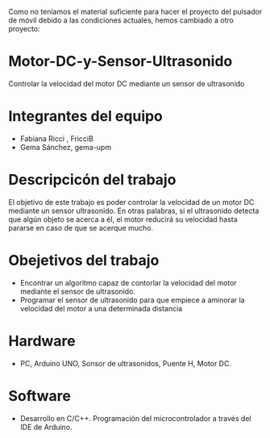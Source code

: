 Como no teníamos el material suficiente para hacer el proyecto del pulsador de móvil debido a las condiciones actuales, hemos cambiado a otro proyecto:
# Motor-DC-y-Sensor-Ultrasonido
Controlar la velocidad del motor DC mediante un sensor de ultrasonido
# Integrantes del equipo
- Fabiana Ricci , FricciB
- Gema Sánchez, gema-upm
# Descripcicón del trabajo
El objetivo de este trabajo es poder controlar la velocidad de un motor DC mediante un sensor ultrasonido. En otras palabras, si el ultrasonido detecta que algún objeto se acerca a él, el motor reducirá su velocidad hasta pararse en caso de que se acerque mucho.
# Obejetivos del trabajo
- Encontrar un algoritmo capaz de contorlar la velocidad del motor mediante el sensor de ultrasonido.
- Programar el sensor de ultrasonido para que empiece a aminorar la velocidad del motor a una determinada distancia
# Hardware
- PC, Arduino UNO, Sonsor de ultrasonidos, Puente H, Motor DC.
# Software
- Desarrollo en C/C++. Programación del microcontrolador a través del IDE de Arduino.
